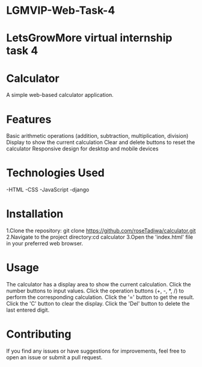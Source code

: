 # LGMVIP-Web-Task-4

# LetsGrowMore virtual internship task 4

# Calculator
A simple web-based calculator application.

# Features
Basic arithmetic operations (addition, subtraction, multiplication, division)
Display to show the current calculation
Clear and delete buttons to reset the calculator
Responsive design for desktop and mobile devices

# Technologies Used
-HTML
-CSS
-JavaScript 
-django

# Installation
1.Clone the repository: git clone https://github.com/roseTadiwa/calculator.git
2.Navigate to the project directory:cd calculator
3.Open the 'index.html' file in your preferred web browser.

# Usage
The calculator has a display area to show the current calculation.
Click the number buttons to input values.
Click the operation buttons (+, -, *, /) to perform the corresponding calculation.
Click the '=' button to get the result.
Click the 'C' button to clear the display.
Click the 'Del' button to delete the last entered digit.

# Contributing
If you find any issues or have suggestions for improvements, feel free to open an issue or submit a pull request.
